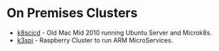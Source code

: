 # On Premises Clusters

* [k8scicd](in-cluster) - Old Mac Mid 2010 running Ubuntu Server and Microk8s.
* [k3spi](k3s-pi) - Raspberry Cluster to run ARM MicroServices.